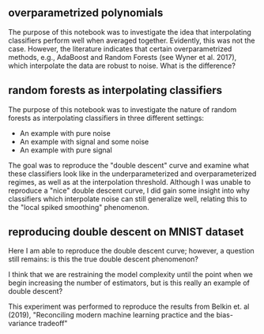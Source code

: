 ## overparametrized polynomials

The purpose of this notebook was to investigate the idea that interpolating classifiers perform well when averaged together. Evidently, this was not the case. However, the literature indicates that certain overparametrized methods, e.g., AdaBoost and Random Forests (see Wyner et al. 2017), which interpolate the data are robust to noise. What is the difference?


## random forests as interpolating classifiers

The purpose of this notebook was to investigate the nature of random forests as interpolating classifiers in three different settings:

* An example with pure noise
* An example with signal and some noise
* An example with pure signal

The goal was to reproduce the "double descent" curve and examine what these classifiers look like in the underparameterized and overparameterized regimes, as well as at the interpolation threshold. Although I was unable to reproduce a "nice" double descent curve, I did gain some insight into why classifiers which interpolate noise can still generalize well, relating this to the "local spiked smoothing" phenomenon.

## reproducing double descent on MNIST dataset

Here I am able to reproduce the double descent curve; however, a question still remains: is this the true double descent phenomenon?

I think that we are restraining the model complexity until the point when we begin increasing the number of estimators, but is this really an example of double descent?

This experiment was performed to reproduce the results from Belkin et. al (2019), "Reconciling modern machine learning practice and the bias-variance tradeoff"
